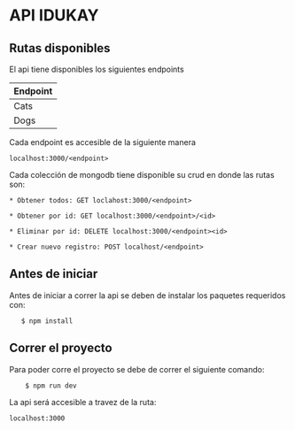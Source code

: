 # API IDUKAY

## Rutas disponibles

El api tiene disponibles los siguientes endpoints

| Endpoint |
| -------- |
| Cats     |
| Dogs     |

Cada endpoint es accesible de la siguiente manera

    localhost:3000/<endpoint>

Cada colección de mongodb tiene disponible su crud en donde las rutas son:

    * Obtener todos: GET loclahost:3000/<endpoint>

    * Obtener por id: GET localhost:3000/<endpoint>/<id>

    * Eliminar por id: DELETE localhost:3000/<endpoint><id>

    * Crear nuevo registro: POST localhost/<endpoint>

## Antes de iniciar

Antes de iniciar a correr la api se deben de instalar los paquetes requeridos con:

```
   $ npm install
```

## Correr el proyecto

Para poder corre el proyecto se debe de correr el siguiente comando:

```
    $ npm run dev
```

La api será accesible a travez de la ruta:

    localhost:3000
